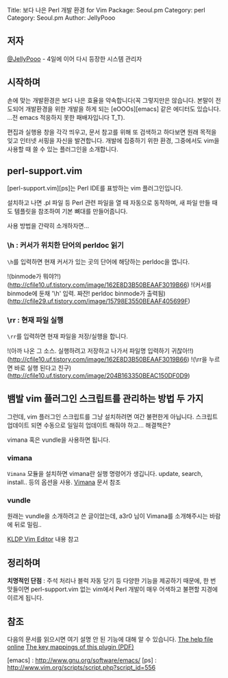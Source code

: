 Title: 보다 나은 Perl 개발 환경 for Vim
Package: Seoul.pm
Category: perl
Category: Seoul.pm
Author: JellyPooo

## 저자

[@JellyPooo](http://twitter.com/JellyPooo) -  4일에 이어 다시 등장한 시스템 관리자

## 시작하며

손에 맞는 개발환경은 보다 나은 효율을 약속합니다(꼭 그렇지만은 않습니다. 본말이 전도되어 개발환경을 위한 개발을 하게 되는 [eOOOs][emacs] 같은 에디터도 있습니다. ...전 emacs 적응하지 못한 패배자입니다 T_T).

편집과 실행용 창을 각각 띄우고, 문서 참고를 위해 또 검색하고 하다보면 원래 목적을 잊고 인터넷 서핑을 자신을 발견합니다. 개발에 집중하기 위한 환경, 그중에서도 vim을 사용할 때 쓸 수 있는 플러그인을 소개합니다.

## perl-support.vim
[perl-support.vim][ps]는 Perl IDE를 표방하는 vim 플러그인입니다.

설치하고 나면 .pl 파일 등 Perl 관련 파일을 열 때 자동으로 동작하며, 새 파일 만들 때도 템플릿을 참조하여 기본 뼈대를 만들어줍니다.

사용 방법을 간략히 소개하자면...

### \h : 커서가 위치한 단어의 perldoc 읽기

`\h`를 입력하면 현재 커서가 있는 곳의 단어에 해당하는 perldoc을 엽니다.

!(binmode가 뭐야?!)(http://cfile10.uf.tistory.com/image/162E8D3B50BEAAF3019B66)
!(커서를 binmode에 둔채 '\h' 입력. 짜잔! perldoc binmode가 출력됨)(http://cfile29.uf.tistory.com/image/15798E3550BEAAF405699F)

### \rr : 현재 파일 실행

`\rr`를 입력하면 현재 파일을 저장/실행을 합니다.

!(아까 나온 그 소스. 실행하려고 저장하고 나가서 파일명 입력하기 귀찮아!!)(http://cfile10.uf.tistory.com/image/162E8D3B50BEAAF3019B66)
!(\rr을 누르면 바로 실행 된다고 친구)(http://cfile10.uf.tistory.com/image/204B163350BEAC150DF0D9)

## 뱀발 vim 플러그인 스크립트를 관리하는 방법 두 가지

그런데, vim 플러그인 스크립트를 그냥 설치하려면 여간 불편한게 아닙니다. 스크립트 업데이트 되면 수동으로 일일히 업데이트 해줘야 하고... 해결책은?

vimana 혹은 vundle을 사용하면 됩니다.

### vimana

`Vimana` 모듈을 설치하면 vimana란 실행 명령어가 생깁니다. update, search, install.. 등의 옵션을 사용. [Vimana](https://www.metacpan.org/module/vimana) 문서 참조

### vundle

원래는 vundle을 소개하려고 쓴 글이었는데, a3r0 님이 Vimana를 소개해주시는 바람에 뒤로 밀림..

[KLDP Vim Editor](http://wiki.kldp.org/wiki.php/VimEditor) 내용 참고

## 정리하며

**치명적인 단점** : 주석 처리나 블럭 자동 닫기 등 다양한 기능을 제공하기 때문에, 한 번 맛들이면 perl-support.vim 없는 vim에서 Perl 개발이 매우 어색하고 불편할 지경에 이르게 됩니다.

## 참조

다음의 문서를 읽으시면 여기 설명 안 된 기능에 대해 알 수 있습니다.
[The help file online](http://lug.fh-swf.de/vim/vim-perl/perlsupport.html)
[The key mappings of this plugin (PDF)](http://lug.fh-swf.de/vim/vim-perl/perl-hot-keys.pdf)

[emacs] : http://www.gnu.org/software/emacs/
[ps] : http://www.vim.org/scripts/script.php?script_id=556
